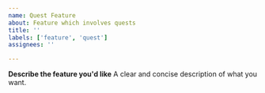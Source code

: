 ```yaml
---
name: Quest Feature
about: Feature which involves quests
title: ''
labels: ['feature', 'quest']
assignees: ''

---
```


**Describe the feature you'd like**
A clear and concise description of what you want.

